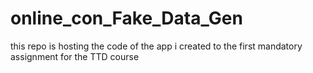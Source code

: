 # online_con_Fake_Data_Gen
this repo is hosting the code of the app i created to the first mandatory assignment for the TTD course
